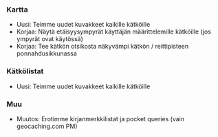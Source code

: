 ### Kartta
- Uusi: Teimme uudet kuvakkeet kaikille kätköille
- Korjaa: Näytä etäisyysympyrät käyttäjän määrittelemille kätköille (jos ympyrät ovat käytössä)
- Korjaa: Tee kätkön otsikosta näkyvämpi kätkön / reittipisteen ponnahdusikkunassa

### Kätkölistat
- Uusi: Teimme uudet kuvakkeet kaikille kätköille

### Muu
- Muutos: Erotimme kirjanmerkkilistat ja pocket queries (vain geocaching.com PM)
